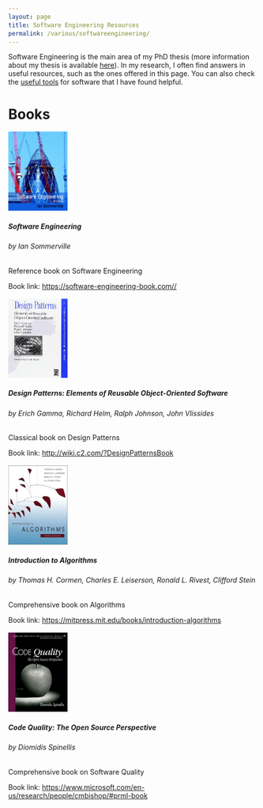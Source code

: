 ```yaml
---
layout: page
title: Software Engineering Resources
permalink: /various/softwareengineering/
---
```


Software Engineering is the main area of my PhD thesis (more information about my thesis is available
<a href="https://thdiaman.github.io/phdthesis/">here</a>). In my research, I often find answers in useful
resources, such as the ones offered in this page. You can also check the 
<a href="/various/tools/">useful tools</a> for software that I have found helpful.

<h1>Books</h1>

<div class="row">
    <div class="col-md-6 col-lg-6 col-sm-12 col-xs-12">
      <img class="alignleft" src="/images/books/SoftwareEngineering.png" style="width: 120px; height: 160px;"/>
      <h5>Software Engineering</h5>
      <h6>by Ian Sommerville</h6>
      <p>Reference book on Software Engineering</p>
      Book link: <a target="_blank" href="https://software-engineering-book.com/">https://software-engineering-book.com//</a>
      <br/><br/>
    </div>
    <div class="col-md-6 col-lg-6 col-sm-12 col-xs-12">
      <img class="alignleft" src="/images/books/DesignPatterns.png" style="width: 120px; height: 160px;"/>
      <h5>Design Patterns: Elements of Reusable Object-Oriented Software</h5>
      <h6>by Erich Gamma, Richard Helm, Ralph Johnson, John Vlissides</h6>
      <p>Classical book on Design Patterns</p>
      Book link: <a target="_blank" href="http://wiki.c2.com/?DesignPatternsBook">http://wiki.c2.com/?DesignPatternsBook</a>
      <br/><br/>
    </div>
    <div class="col-md-6 col-lg-6 col-sm-12 col-xs-12">
      <img class="alignleft" src="/images/books/IntroductionToAlgorithms.png" style="width: 120px; height: 160px;"/>
      <h5>Introduction to Algorithms</h5>
      <h6>by Thomas H. Cormen, Charles E. Leiserson, Ronald L. Rivest, Clifford Stein</h6>
      <p>Comprehensive book on Algorithms</p>
      Book link: <a target="_blank" href="https://mitpress.mit.edu/books/introduction-algorithms">https://mitpress.mit.edu/books/introduction-algorithms</a>
      <br/><br/>
    </div>
    <div class="col-md-6 col-lg-6 col-sm-12 col-xs-12">
      <img class="alignleft" src="/images/books/CodeQuality.png" style="width: 120px; height: 160px;"/>
      <h5>Code Quality: The Open Source Perspective</h5>
      <h6>by Diomidis Spinellis</h6>
      <p>Comprehensive book on Software Quality</p>
      Book link: <a target="_blank" href="https://www.microsoft.com/en-us/research/people/cmbishop/#prml-book">https://www.microsoft.com/en-us/research/people/cmbishop/#prml-book</a>
      <br/><br/>
    </div>
</div>
 
